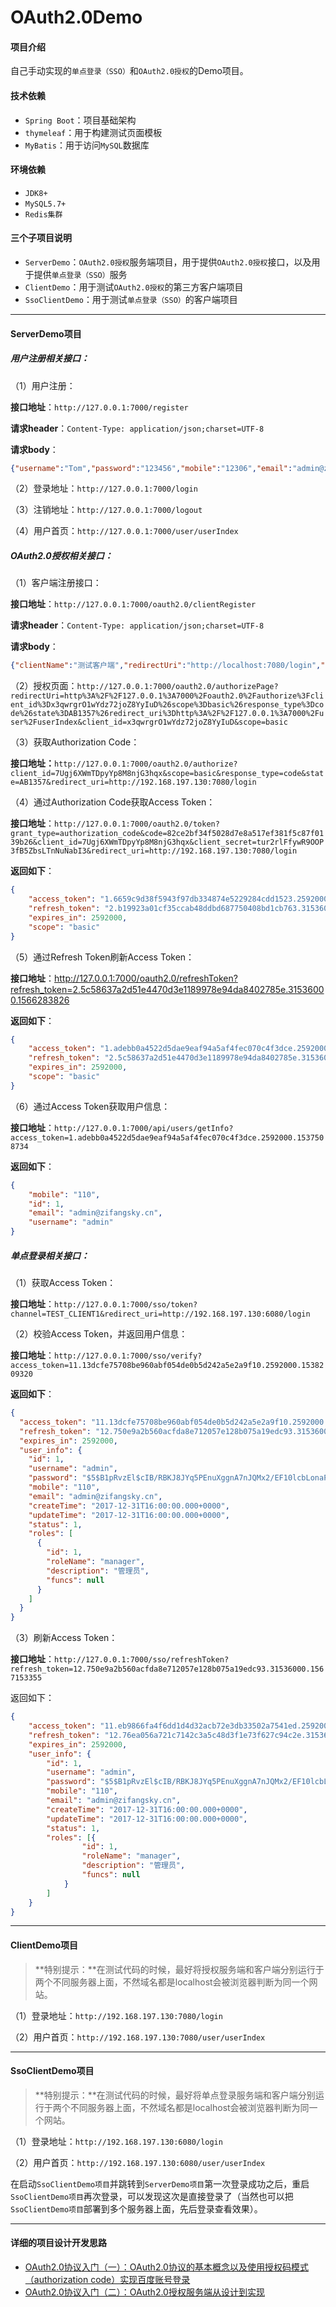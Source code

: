 # OAuth2.0Demo

#### 项目介绍
自己手动实现的`单点登录（SSO）`和`OAuth2.0授权`的Demo项目。 

#### 技术依赖 ####

- `Spring Boot`：项目基础架构
- `thymeleaf`：用于构建测试页面模板
- `MyBatis`：用于访问`MySQL`数据库 

#### 环境依赖 ####

- `JDK8+`
- `MySQL5.7+`
- `Redis集群`

#### 三个子项目说明 ####

- `ServerDemo`：`OAuth2.0授权`服务端项目，用于提供`OAuth2.0授权`接口，以及用于提供`单点登录（SSO）`服务
- `ClientDemo`：用于测试`OAuth2.0授权`的第三方客户端项目
- `SsoClientDemo`：用于测试`单点登录（SSO）`的客户端项目

------

#### ServerDemo项目 ####

##### 用户注册相关接口： #####

（1）用户注册：

**接口地址**：`http://127.0.0.1:7000/register`

**请求header**：`Content-Type: application/json;charset=UTF-8`

**请求body**：

```json
{"username":"Tom","password":"123456","mobile":"12306","email":"admin@zifangsky.cn"}
```

（2）登录地址：`http://127.0.0.1:7000/login`

（3）注销地址：`http://127.0.0.1:7000/logout`

（4）用户首页：`http://127.0.0.1:7000/user/userIndex`



##### OAuth2.0授权相关接口： #####

（1）客户端注册接口：

**接口地址**：`http://127.0.0.1:7000/oauth2.0/clientRegister`

**请求header**：`Content-Type: application/json;charset=UTF-8`

**请求body**：

```json
{"clientName":"测试客户端","redirectUri":"http://localhost:7080/login","description":"这是一个测试客户端服务"}
```

（2）授权页面：`http://127.0.0.1:7000/oauth2.0/authorizePage?redirectUri=http%3A%2F%2F127.0.0.1%3A7000%2Foauth2.0%2Fauthorize%3Fclient_id%3Dx3qwrgrO1wYdz72joZ8YyIuD%26scope%3Dbasic%26response_type%3Dcode%26state%3DAB1357%26redirect_uri%3Dhttp%3A%2F%2F127.0.0.1%3A7000%2Fuser%2FuserIndex&client_id=x3qwrgrO1wYdz72joZ8YyIuD&scope=basic`

（3）获取Authorization Code：

**接口地址：**`http://127.0.0.1:7000/oauth2.0/authorize?client_id=7Ugj6XWmTDpyYp8M8njG3hqx&scope=basic&response_type=code&state=AB1357&redirect_uri=http://192.168.197.130:7080/login`

（4）通过Authorization Code获取Access Token：

**接口地址**：`http://127.0.0.1:7000/oauth2.0/token?grant_type=authorization_code&code=82ce2bf34f5028d7e8a517ef381f5c87f0139b26&client_id=7Ugj6XWmTDpyYp8M8njG3hqx&client_secret=tur2rlFfywR9OOP3fB5ZbsLTnNuNabI3&redirect_uri=http://192.168.197.130:7080/login`

**返回如下**：

```json
{
	"access_token": "1.6659c9d38f5943f97db334874e5229284cdd1523.2592000.1537600367",
	"refresh_token": "2.b19923a01cf35ccab48ddbd687750408bd1cb763.31536000.1566544316",
	"expires_in": 2592000,
	"scope": "basic"
}
```

（5）通过Refresh Token刷新Access Token：

**接口地址**：http://127.0.0.1:7000/oauth2.0/refreshToken?refresh_token=2.5c58637a2d51e4470d3e1189978e94da8402785e.31536000.1566283826

**返回如下**：

```json
{
	"access_token": "1.adebb0a4522d5dae9eaf94a5af4fec070c4f3dce.2592000.1537508734",
	"refresh_token": "2.5c58637a2d51e4470d3e1189978e94da8402785e.31536000.1566283826",
	"expires_in": 2592000,
	"scope": "basic"
}
```

（6）通过Access Token获取用户信息：

**接口地址**：`http://127.0.0.1:7000/api/users/getInfo?access_token=1.adebb0a4522d5dae9eaf94a5af4fec070c4f3dce.2592000.1537508734`

**返回如下**：

```json
{
	"mobile": "110",
	"id": 1,
	"email": "admin@zifangsky.cn",
	"username": "admin"
}
```



##### 单点登录相关接口： #####

（1）获取Access Token：

**接口地址**：`http://127.0.0.1:7000/sso/token?channel=TEST_CLIENT1&redirect_uri=http://192.168.197.130:6080/login`

（2）校验Access Token，并返回用户信息：

**接口地址**：`http://127.0.0.1:7000/sso/verify?access_token=11.13dcfe75708be960abf054de0b5d242a5e2a9f10.2592000.1538209320`

**返回如下**：

```json
{
  "access_token": "11.13dcfe75708be960abf054de0b5d242a5e2a9f10.2592000.1538209320",
  "refresh_token": "12.750e9a2b560acfda8e712057e128b075a19edc93.31536000.1567153355",
  "expires_in": 2592000,
  "user_info": {
    "id": 1,
    "username": "admin",
    "password": "$5$B1pRvzEl$cIB/RBKJ8JYq5PEnuXggnA7nJQMx2/EF10lcbLonaP3",
    "mobile": "110",
    "email": "admin@zifangsky.cn",
    "createTime": "2017-12-31T16:00:00.000+0000",
    "updateTime": "2017-12-31T16:00:00.000+0000",
    "status": 1,
    "roles": [
      {
        "id": 1,
        "roleName": "manager",
        "description": "管理员",
        "funcs": null
      }
    ]
  }
}
```

（3）刷新Access Token：

**接口地址**：`http://127.0.0.1:7000/sso/refreshToken?refresh_token=12.750e9a2b560acfda8e712057e128b075a19edc93.31536000.1567153355`

返回如下：

```json
{
	"access_token": "11.eb9866fa4f6dd1d4d32acb72e3db33502a7541ed.2592000.1538536378",
	"refresh_token": "12.76ea056a721c7142c3a5c48d3f1e73f627c94c2e.31536000.1567231591",
	"expires_in": 2592000,
	"user_info": {
		"id": 1,
		"username": "admin",
		"password": "$5$B1pRvzEl$cIB/RBKJ8JYq5PEnuXggnA7nJQMx2/EF10lcbLonaP3",
		"mobile": "110",
		"email": "admin@zifangsky.cn",
		"createTime": "2017-12-31T16:00:00.000+0000",
		"updateTime": "2017-12-31T16:00:00.000+0000",
		"status": 1,
		"roles": [{
				"id": 1,
				"roleName": "manager",
				"description": "管理员",
				"funcs": null
			}
		]
	}
}
```

------

#### ClientDemo项目 ####

> **特别提示：**在测试代码的时候，最好将授权服务端和客户端分别运行于两个不同服务器上面，不然域名都是localhost会被浏览器判断为同一个网站。 

（1）登录地址：`http://192.168.197.130:7080/login`

（2）用户首页：`http://192.168.197.130:7080/user/userIndex`

------

#### SsoClientDemo项目 ####

> **特别提示：**在测试代码的时候，最好将单点登录服务端和客户端分别运行于两个不同服务器上面，不然域名都是localhost会被浏览器判断为同一个网站。 

（1）登录地址：`http://192.168.197.130:6080/login`

（2）用户首页：`http://192.168.197.130:6080/user/userIndex`

在启动`SsoClientDemo项目`并跳转到`ServerDemo项目`第一次登录成功之后，重启`SsoClientDemo项目`再次登录，可以发现这次是直接登录了（当然也可以把`SsoClientDemo项目`部署到多个服务器上面，先后登录查看效果）。

------

#### 详细的项目设计开发思路 ####

- [OAuth2.0协议入门（一）：OAuth2.0协议的基本概念以及使用授权码模式（authorization code）实现百度账号登录](https://www.zifangsky.cn/1309.html)
- [OAuth2.0协议入门（二）：OAuth2.0授权服务端从设计到实现](https://www.zifangsky.cn/1313.html)


